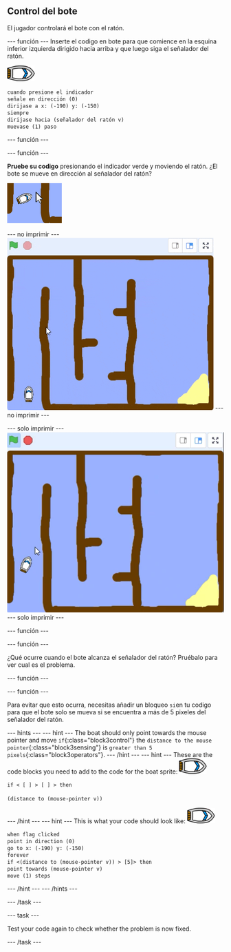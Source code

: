 ## Control del bote

El jugador controlará el bote con el ratón.

\--- función \--- Inserte el codigo en bote para que comience en la esquina inferior izquierda dirigido hacia arriba y que luego siga el señalador del ratón.

![boat-sprite](images/boat_resize.png)

```blocks3
cuando presione el indicador
señale en dirección (0)
dirijase a x: (-190) y: (-150)
siempre
dirijase hacia (señalador del ratón v)
muevase (1) paso
```

\--- función \---

\--- función \---

**Pruebe su codigo** presionando el indicador verde y moviendo el ratón. ¿El bote se mueve en dirección al señalador del ratón?

![screenshot](images/boat-mouse.png)

\--- no imprimir \--- ![screenshot](images/boat-pointer-test-anim.gif) \--- no imprimir \---

\--- solo imprimir \--- ![screenshot](images/boat-pointer-test-anim.png) \--- solo imprimir \---

\--- función \---

\--- función \---

¿Qué ocurre cuando el bote alcanza el señalador del ratón? Pruébalo para ver cual es el problema.

\--- función \---

\--- función \---

Para evitar que esto ocurra, necesitas añadir un bloqueo `si`en tu codigo para que el bote solo se mueva si se encuentra a más de 5 pixeles del señalador del ratón.

\--- hints \--- \--- hint \--- The boat should only point towards the mouse pointer and move `if`{:class="block3control"} the `distance to the mouse pointer`{:class="block3sensing"} is `greater than 5 pixels`{:class="block3operators"}. \--- /hint \--- \--- hint \--- These are the code blocks you need to add to the code for the boat sprite: ![boat-sprite](images/boat_resize.png)

```blocks3
if < [ ] > [ ] > then

(distance to (mouse-pointer v))
```

\--- /hint \--- \--- hint \--- This is what your code should look like: ![boat-sprite](images/boat_resize.png)

```blocks3
when flag clicked
point in direction (0)
go to x: (-190) y: (-150)
forever
if <(distance to (mouse-pointer v)) > [5]> then
point towards (mouse-pointer v)
move (1) steps
```

\--- /hint \--- \--- /hints \---

\--- /task \---

\--- task \---

Test your code again to check whether the problem is now fixed.

\--- /task \---